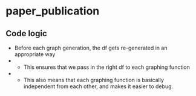 # paper_publication



## Code logic
* Before each graph generation, the df gets re-generated in an appropriate way 
* * This ensures that we pass in the right df to each graphing function
* * This also means that each graphing function is basically independent from each other, and makes it easier to debug.